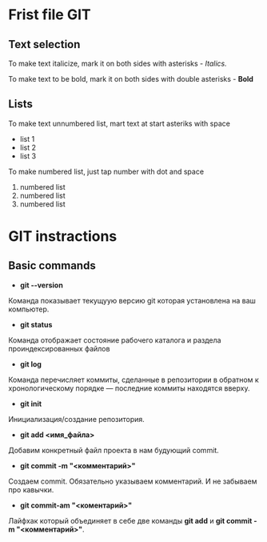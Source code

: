 # Frist file GIT

## Text selection

To make text italicize, mark it on both sides with asterisks -
*Italics.*

To make text to be bold, mark it on both sides with double asterisks -
**Bold**

## Lists

To make text unnumbered list, mart text at start asteriks with space
* list 1
* list 2
* list 3

To make numbered list, just tap number with dot and space
1. numbered list
2. numbered list
3. numbered list

# GIT instractions

## Basic commands

* **git --version**

Команда показывает текущуую версию git которая установлена на ваш компьютер.

* **git status**

Команда отображает состояние рабочего каталога и раздела проиндексированных файлов

* **git log**

Команда перечисляет коммиты, сделанные в репозитории в обратном к хронологическому порядке — последние коммиты находятся вверху.

* **git init**

Инициализация/создание репозитория.

* **git add <имя_файла>**

Добавим конкретный файл проекта в нам будующий commit.

* **git commit -m "<комментарий>"**

Создаем commit. Обязательно указываем комментарий.
И не забываем про кавычки.

* **git commit-am "<коментарий>"**

Лайфхак который объединяет в себе две команды **git add** и **git commit -m "<комментарий>"**.